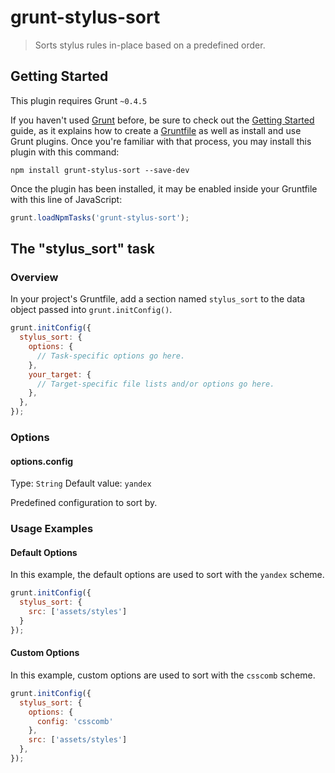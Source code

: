 # grunt-stylus-sort

> Sorts stylus rules in-place based on a predefined order.

## Getting Started
This plugin requires Grunt `~0.4.5`

If you haven't used [Grunt](http://gruntjs.com/) before, be sure to check out the [Getting Started](http://gruntjs.com/getting-started) guide, as it explains how to create a [Gruntfile](http://gruntjs.com/sample-gruntfile) as well as install and use Grunt plugins. Once you're familiar with that process, you may install this plugin with this command:

```shell
npm install grunt-stylus-sort --save-dev
```

Once the plugin has been installed, it may be enabled inside your Gruntfile with this line of JavaScript:

```js
grunt.loadNpmTasks('grunt-stylus-sort');
```

## The "stylus_sort" task

### Overview
In your project's Gruntfile, add a section named `stylus_sort` to the data object passed into `grunt.initConfig()`.

```js
grunt.initConfig({
  stylus_sort: {
    options: {
      // Task-specific options go here.
    },
    your_target: {
      // Target-specific file lists and/or options go here.
    },
  },
});
```

### Options

#### options.config
Type: `String`
Default value: `yandex`

Predefined configuration to sort by.

### Usage Examples

#### Default Options
In this example, the default options are used to sort with the `yandex` scheme.

```js
grunt.initConfig({
  stylus_sort: {
    src: ['assets/styles']
  }
});
```

#### Custom Options
In this example, custom options are used to sort with the `csscomb` scheme.

```js
grunt.initConfig({
  stylus_sort: {
    options: {
      config: 'csscomb'
    },
    src: ['assets/styles']
  },
});
```
